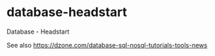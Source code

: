 # database-headstart
Database - Headstart

See also https://dzone.com/database-sql-nosql-tutorials-tools-news
